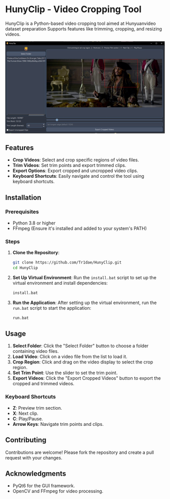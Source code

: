 
# HunyClip - Video Cropping Tool

HunyClip is a Python-based video cropping tool aimed at Hunyuanvideo dataset preparation
Supports features like trimming, cropping, and resizing videos. 

![Screenshot](screenshot.jpg) 

## Features

- **Crop Videos**: Select and crop specific regions of video files.
- **Trim Videos**: Set trim points and export trimmed clips.
- **Export Options**: Export cropped and uncropped video clips.
- **Keyboard Shortcuts**: Easily navigate and control the tool using keyboard shortcuts.

## Installation

### Prerequisites

- Python 3.8 or higher
- FFmpeg (Ensure it's installed and added to your system's PATH)


### Steps

1. **Clone the Repository**:
      ```bash
      git clone https://github.com/Tr1dae/HunyClip.git
      cd HunyClip
      ```

2. **Set Up Virtual Environment**:
   Run the `install.bat` script to set up the virtual environment and install dependencies:
     ```bash
     install.bat
     ```

3. **Run the Application**:
   After setting up the virtual environment, run the `run.bat` script to start the application:
     ```bash
     run.bat
     ```

## Usage

1. **Select Folder**: Click the "Select Folder" button to choose a folder containing video files.
2. **Load Video**: Click on a video file from the list to load it.
3. **Crop Region**: Click and drag on the video display to select the crop region.
4. **Set Trim Point**: Use the slider to set the trim point.
5. **Export Videos**: Click the "Export Cropped Videos" button to export the cropped and trimmed videos.

### Keyboard Shortcuts

- **Z**: Preview trim section.
- **X**: Next clip.
- **C**: Play/Pause.
- **Arrow Keys**: Navigate trim points and clips.

## Contributing

Contributions are welcome! Please fork the repository and create a pull request with your changes.

## Acknowledgments

- PyQt6 for the GUI framework.
- OpenCV and FFmpeg for video processing.
